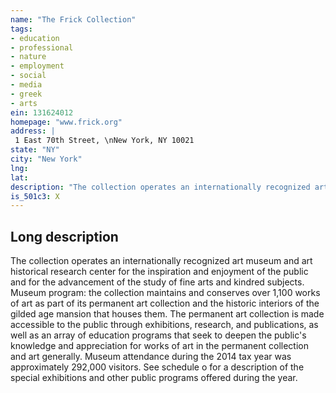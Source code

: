 ```yaml
---
name: "The Frick Collection"
tags:
- education
- professional
- nature
- employment
- social
- media
- greek
- arts
ein: 131624012
homepage: "www.frick.org"
address: |
 1 East 70th Street, \nNew York, NY 10021
state: "NY"
city: "New York"
lng: 
lat: 
description: "The collection operates an internationally recognized art museum and art historical research center for the inspiration and enjoyment of the public and for the advancement of the study of fine arts and kindred subjects. "
is_501c3: X
---
```


## Long description

The collection operates an internationally recognized art museum and art historical research center for the inspiration and enjoyment of the public and for the advancement of the study of fine arts and kindred subjects. Museum program: the collection maintains and conserves over 1,100 works of art as part of its permanent art collection and the historic interiors of the gilded age mansion that houses them. The permanent art collection is made accessible to the public through exhibitions, research, and publications, as well as an array of education programs that seek to deepen the public's knowledge and appreciation for works of art in the permanent collection and art generally. Museum attendance during the 2014 tax year was approximately 292,000 visitors. See schedule o for a description of the special exhibitions and other public programs offered during the year. 
